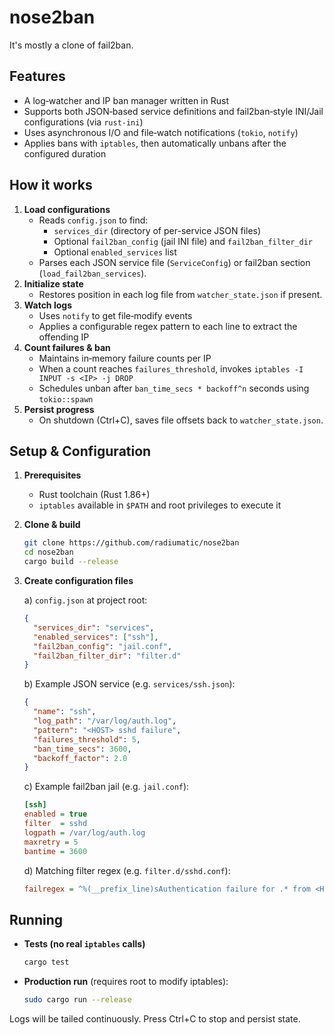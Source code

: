 # nose2ban

It's mostly a clone of fail2ban. 

## Features

- A log‐watcher and IP ban manager written in Rust
- Supports both JSON‐based service definitions and fail2ban‐style INI/Jail configurations (via `rust-ini`)
- Uses asynchronous I/O and file‐watch notifications (`tokio`, `notify`)
- Applies bans with `iptables`, then automatically unbans after the configured duration

## How it works

1. **Load configurations**
   - Reads `config.json` to find:
     - `services_dir` (directory of per-service JSON files)
     - Optional `fail2ban_config` (jail INI file) and `fail2ban_filter_dir`
     - Optional `enabled_services` list
   - Parses each JSON service file (`ServiceConfig`) or fail2ban section (`load_fail2ban_services`).
2. **Initialize state**
   - Restores position in each log file from `watcher_state.json` if present.
3. **Watch logs**
   - Uses `notify` to get file‐modify events
   - Applies a configurable regex pattern to each line to extract the offending IP
4. **Count failures & ban**
   - Maintains in‐memory failure counts per IP
   - When a count reaches `failures_threshold`, invokes `iptables -I INPUT -s <IP> -j DROP`
   - Schedules unban after `ban_time_secs * backoff^n` seconds using `tokio::spawn`
5. **Persist progress**
   - On shutdown (Ctrl+C), saves file offsets back to `watcher_state.json`.

## Setup & Configuration

1. **Prerequisites**
   - Rust toolchain (Rust 1.86+)
   - `iptables` available in `$PATH` and root privileges to execute it
2. **Clone & build**
   ```bash
   git clone https://github.com/radiumatic/nose2ban
   cd nose2ban
   cargo build --release
   ```
3. **Create configuration files**

   a) `config.json` at project root:
   ```json
   {
     "services_dir": "services",
     "enabled_services": ["ssh"],
     "fail2ban_config": "jail.conf",
     "fail2ban_filter_dir": "filter.d"
   }
   ```

   b) Example JSON service (e.g. `services/ssh.json`):
   ```json
   {
     "name": "ssh",
     "log_path": "/var/log/auth.log",
     "pattern": "<HOST> sshd failure",
     "failures_threshold": 5,
     "ban_time_secs": 3600,
     "backoff_factor": 2.0
   }
   ```

   c) Example fail2ban jail (e.g. `jail.conf`):
   ```ini
   [ssh]
   enabled = true
   filter  = sshd
   logpath = /var/log/auth.log
   maxretry = 5
   bantime = 3600
   ```

   d) Matching filter regex (e.g. `filter.d/sshd.conf`):
   ```ini
   failregex = ^%(__prefix_line)sAuthentication failure for .* from <HOST>.*$
   ```

## Running

- **Tests (no real `iptables` calls)**
  ```bash
  cargo test
  ```
- **Production run** (requires root to modify iptables):
  ```bash
  sudo cargo run --release
  ```

Logs will be tailed continuously. Press Ctrl+C to stop and persist state.

